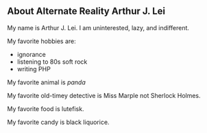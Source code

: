 ## About Alternate Reality Arthur J. Lei

My name is Arthur J. Lei. I am uninterested, lazy, and indifferent. 

My favorite hobbies are: 
- ignorance
- listening to 80s soft rock
- writing PHP

My favorite animal is *panda*

My favorite old-timey detective is Miss Marple not Sherlock Holmes. 

My favorite food is lutefisk.

My favorite candy is black liquorice. 